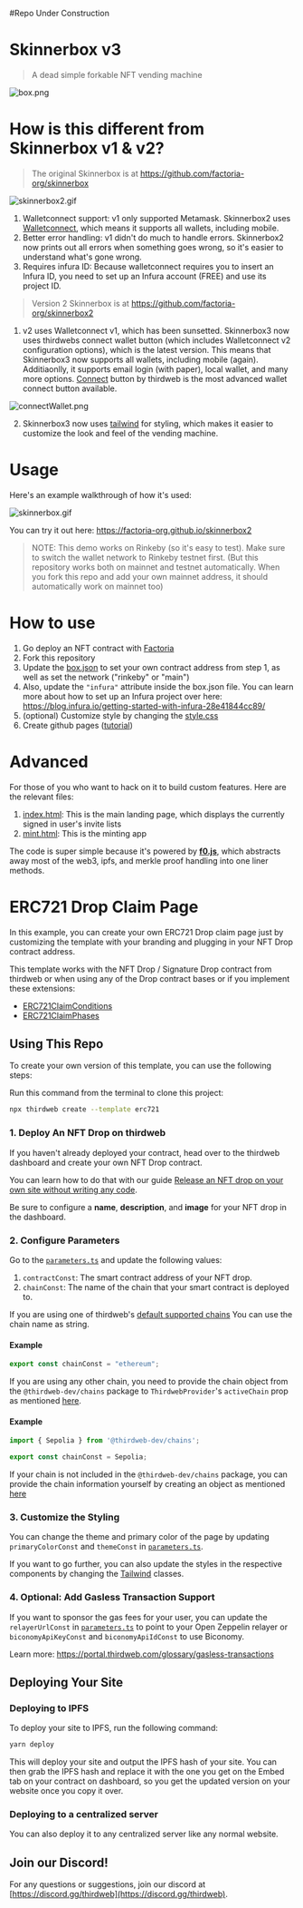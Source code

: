 
#Repo Under Construction

# Skinnerbox v3

> A dead simple forkable NFT vending machine

![box.png](box.png)

# How is this different from Skinnerbox v1 & v2?

> The original Skinnerbox is at https://github.com/factoria-org/skinnerbox

![skinnerbox2.gif](skinnerbox2.gif)

1. Walletconnect support: v1 only supported Metamask. Skinnerbox2 uses [Walletconnect](https://walletconnect.com/), which means it supports all wallets, including mobile.
2. Better error handling: v1 didn't do much to handle errors. Skinnerbox2 now prints out all errors when something goes wrong, so it's easier to understand what's gone wrong.
3. Requires infura ID: Because walletconnect requires you to insert an Infura ID, you need to set up an Infura account (FREE) and use its project ID.

> Version 2 Skinnerbox is at https://github.com/factoria-org/skinnerbox2
1. v2 uses Walletconnect v1, which has been sunsetted. Skinnerbox3 now uses thirdwebs connect wallet button (which includes Walletconnect v2 configuration options), which is the latest version. This means that Skinnerbox3 now supports all wallets, including mobile (again). Additiaonlly, it supports email login (with paper), local wallet, and many more options. [Connect](https://thirdweb.com/dashboard/wallets/connect) button by thirdweb is the most advanced wallet connect button available.

![connectWallet.png](connectWallet.png)

2. Skinnerbox3 now uses [tailwind](https://tailwindcss.com/docs/installation) for styling, which makes it easier to customize the look and feel of the vending machine.


# Usage

Here's an example walkthrough of how it's used:

![skinnerbox.gif](skinnerbox.gif)

You can try it out here: https://factoria-org.github.io/skinnerbox2

> NOTE: This demo works on Rinkeby (so it's easy to test). Make sure to switch the wallet network to Rinkeby testnet first. (But this repository works both on mainnet and testnet automatically. When you fork this repo and add your own mainnet address, it should automatically work on mainnet too)

# How to use

1. Go deploy an NFT contract with [Factoria](https://factoria.app/)
2. Fork this repository
3. Update the [box.json](box.json) to set your own contract address from step 1, as well as set the network ("rinkeby" or "main")
4. Also, update the `"infura"` attribute inside the box.json file. You can learn more about how to set up an Infura project over here: https://blog.infura.io/getting-started-with-infura-28e41844cc89/ 
5. (optional) Customize style by changing the [style.css](style.css)
6. Create github pages ([tutorial](https://dev.to/byteslash/getting-started-with-github-pages-4jpf))

# Advanced

For those of you who want to hack on it to build custom features. Here are the relevant files:

1. [index.html](index.html): This is the main landing page, which displays the currently signed in user's invite lists
2. [mint.html](mint.html): This is the minting app

The code is super simple because it's powered by **[f0.js](f0.js)**, which abstracts away most of the web3, ipfs, and merkle proof handling into one liner methods.


# ERC721 Drop Claim Page

In this example, you can create your own ERC721 Drop claim page just by customizing the template with your branding and plugging in your NFT Drop contract address.

This template works with the NFT Drop / Signature Drop contract from thirdweb or when using any of the Drop contract bases or if you implement these extensions:

- [ERC721ClaimConditions](https://portal.thirdweb.com/solidity/extensions/erc721claimconditions)
- [ERC721ClaimPhases](https://portal.thirdweb.com/solidity/extensions/erc721claimphases)

## Using This Repo

To create your own version of this template, you can use the following steps:

Run this command from the terminal to clone this project:

```bash
npx thirdweb create --template erc721
```

### 1. Deploy An NFT Drop on thirdweb

If you haven't already deployed your contract, head over to the thirdweb dashboard and create your own NFT Drop contract.

You can learn how to do that with our guide [Release an NFT drop on your own site without writing any code](https://portal.thirdweb.com/guides/release-an-nft-drop-with-no-code#create-a-drop-contract).

Be sure to configure a **name**, **description**, and **image** for your NFT drop in the dashboard.

### 2. Configure Parameters

Go to the [`parameters.ts`](/src/consts/parameters.ts) and update the following values:

1. `contractConst`: The smart contract address of your NFT drop.
2. `chainConst`: The name of the chain that your smart contract is deployed to.

If you are using one of thirdweb's [default supported chains](https://portal.thirdweb.com/react/react.thirdwebprovider#default-chains) You can use the chain name as string.

#### Example

```ts
export const chainConst = "ethereum";
```

If you are using any other chain, you need to provide the chain object from the `@thirdweb-dev/chains` package to `ThirdwebProvider`'s `activeChain` prop as mentioned [here](https://portal.thirdweb.com/react/react.thirdwebprovider#activechain-recommended).


#### Example

```ts
import { Sepolia } from '@thirdweb-dev/chains';

export const chainConst = Sepolia;
```

If your chain is not included in the `@thirdweb-dev/chains` package, you can provide the chain information yourself by creating an object as mentioned [here](https://portal.thirdweb.com/react/react.thirdwebprovider#custom-evm-chains)


### 3. Customize the Styling

You can change the theme and primary color of the page by updating `primaryColorConst` and `themeConst` in [`parameters.ts`](/src/consts/parameters.ts).

If you want to go further, you can also update the styles in the respective components by changing the [Tailwind](https://tailwindcss.com/) classes.

### 4. Optional: Add Gasless Transaction Support

If you want to sponsor the gas fees for your user, you can update the `relayerUrlConst` in [`parameters.ts`](/src/consts/parameters.ts) to point to your Open Zeppelin relayer or `biconomyApiKeyConst` and `biconomyApiIdConst` to use Biconomy.

Learn more: https://portal.thirdweb.com/glossary/gasless-transactions

## Deploying Your Site

### Deploying to IPFS

To deploy your site to IPFS, run the following command:

```bash
yarn deploy
```

This will deploy your site and output the IPFS hash of your site. You can then grab the IPFS hash and replace it with the one you get on the Embed tab on your contract on dashboard, so you get the updated version on your website once you copy it over.

### Deploying to a centralized server

You can also deploy it to any centralized server like any normal website.

## Join our Discord!

For any questions or suggestions, join our discord at [https://discord.gg/thirdweb](https://discord.gg/thirdweb).
